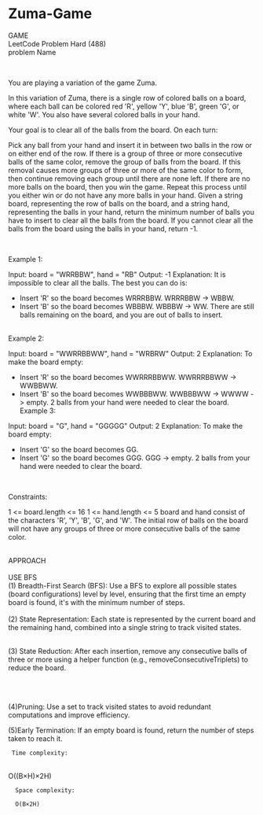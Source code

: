 # Zuma-Game
GAME
<br>
LeetCode Problem Hard (488)
<br>
problem Name 

<br>

You are playing a variation of the game Zuma.

In this variation of Zuma, there is a single row of colored balls on a board, where each ball can be colored red 'R', yellow 'Y', blue 'B', green 'G', or white 'W'. You also have several colored balls in your hand.

Your goal is to clear all of the balls from the board. On each turn:

Pick any ball from your hand and insert it in between two balls in the row or on either end of the row.
If there is a group of three or more consecutive balls of the same color, remove the group of balls from the board.
If this removal causes more groups of three or more of the same color to form, then continue removing each group until there are none left.
If there are no more balls on the board, then you win the game.
Repeat this process until you either win or do not have any more balls in your hand.
Given a string board, representing the row of balls on the board, and a string hand, representing the balls in your hand, return the minimum number of balls you have to insert to clear all the balls from the board. If you cannot clear all the balls from the board using the balls in your hand, return -1.

 <br>

Example 1:

Input: board = "WRRBBW", hand = "RB"
Output: -1
Explanation: It is impossible to clear all the balls. The best you can do is:
- Insert 'R' so the board becomes WRRRBBW. WRRRBBW -> WBBW.
- Insert 'B' so the board becomes WBBBW. WBBBW -> WW.
There are still balls remaining on the board, and you are out of balls to insert.

<br>
Example 2:

Input: board = "WWRRBBWW", hand = "WRBRW"
Output: 2
Explanation: To make the board empty:
- Insert 'R' so the board becomes WWRRRBBWW. WWRRRBBWW -> WWBBWW.
- Insert 'B' so the board becomes WWBBBWW. WWBBBWW -> WWWW -> empty.
2 balls from your hand were needed to clear the board.
Example 3:

Input: board = "G", hand = "GGGGG"
Output: 2
Explanation: To make the board empty:
- Insert 'G' so the board becomes GG.
- Insert 'G' so the board becomes GGG. GGG -> empty.
2 balls from your hand were needed to clear the board.
 
 <br>

Constraints:

1 <= board.length <= 16
1 <= hand.length <= 5
board and hand consist of the characters 'R', 'Y', 'B', 'G', and 'W'.
The initial row of balls on the board will not have any groups of three or more consecutive balls of the same color.

<br>
APPROACH
<br>

<br>
USE BFS


<br>
(1) Breadth-First Search (BFS): Use a BFS to explore all possible states (board configurations) level by level, ensuring that the first time an empty board is found, it's with the minimum number of steps.

<br>

<br>
(2) State Representation: Each state is represented by the current board and the remaining hand, combined into a single string to track visited states.

<br>
<br>


(3) State Reduction: After each insertion, remove any consecutive balls of three or more using a helper function (e.g., removeConsecutiveTriplets) to reduce the board.


<br>
<br>


(4)Pruning: Use a set to track visited states to avoid redundant computations and improve efficiency.
<br>


(5)Early Termination: If an empty board is found, return the number of steps taken to reach it.
<br>

     Time complexity:
<br>
    O((B×H)×2H)
<br>
     
      Space complexity:

      O(B×2H)
